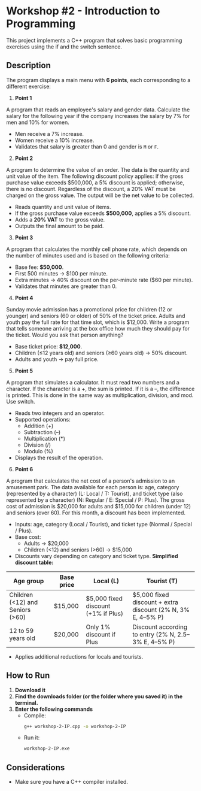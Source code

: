 # Workshop #2 - Introduction to Programming

This project implements a C++ program that solves basic programming exercises using the if and the switch sentence.

## Description

The program displays a main menu with **6 points**, each corresponding to a different exercise:

1. **Point 1**

A program that reads an employee's salary and gender data. Calculate the salary for the following year if the company increases the salary by 7% for men and 10% for women.  
   
   - Men receive a 7% increase.  
   - Women receive a 10% increase.  
   - Validates that salary is greater than 0 and gender is `M` or `F`.

2. **Point 2**

A program to determine the value of an order. The data is the quantity and unit value of the item. The following discount policy applies: if the gross purchase value exceeds $500,000, a 5% discount is applied; otherwise, there is no discount. Regardless of the discount, a 20% VAT must be charged on the gross value. The output will be the net value to be collected.  

   - Reads quantity and unit value of items.  
   - If the gross purchase value exceeds **$500,000**, applies a 5% discount.  
   - Adds a **20% VAT** to the gross value.  
   - Outputs the final amount to be paid.  

3. **Point 3**

A program that calculates the monthly cell phone rate, which depends on the number of minutes used and is based on the following criteria:

   - Base fee: **$50,000**.  
   - First 500 minutes → $100 per minute.  
   - Extra minutes → 40% discount on the per-minute rate ($60 per minute).  
   - Validates that minutes are greater than 0.  

4. **Point 4**

Sunday movie admission has a promotional price for children (12 or younger) and seniors (60 or older) of 50% of the ticket price. Adults and youth pay the full rate for that time slot, which is $12,000. Write a program that tells someone arriving at the box office how much they should 
pay for the ticket. Would you ask that person anything?

   - Base ticket price: **$12,000**.  
   - Children (≤12 years old) and seniors (≥60 years old) → 50% discount.  
   - Adults and youth → pay full price.  

5. **Point 5**

A program that simulates a calculator. It must read two numbers and a character. If the character is a +, the sum is printed. If it is a –, the difference is printed. This is done in the same way as multiplication, division, and mod. Use switch.

   - Reads two integers and an operator.  
   - Supported operations:  
     - Addition (+)  
     - Subtraction (–)  
     - Multiplication (*)  
     - Division (/)  
     - Modulo (%)  
   - Displays the result of the operation.  

6. **Point 6**

A program that calculates the net cost of a person's admission to an amusement  park. The data available for each person is: age, category (represented by a character) (L: Local / T: Tourist), and ticket type (also represented by a character) (N: Regular / E: Special / P: Plus). The gross cost of admission is $20,000 for adults and $15,000 for children (under 12) and seniors (over 60). For this month, a discount has been implemented.

   - Inputs: age, category (Local / Tourist), and ticket type (Normal / Special / Plus).  
   - Base cost:  
     - Adults → $20,000  
     - Children (<12) and seniors (>60) → $15,000  
   - Discounts vary depending on category and ticket type.
         **Simplified discount table:**

   | Age group                         | Base price | Local (L)                                    | Tourist (T)                                            |
   |-----------------------------------|------------|----------------------------------------------|-------------------------------------------------------|
   | Children (<12) and Seniors (>60)  | $15,000    | $5,000 fixed discount (+1% if Plus)          | $5,000 fixed discount + extra discount (2% N, 3% E, 4–5% P) |
   | 12 to 59 years old                | $20,000    | Only 1% discount if Plus                     | Discount according to entry (2% N, 2.5–3% E, 4–5% P)  |
   - Applies additional reductions for locals and tourists.  

## How to Run

1. **Download it**  
2. **Find the downloads folder (or the folder where you saved it) in the terminal.**  
3. **Enter the following commands**  
   - Compile:
      ```bash
      g++ workshop-2-IP.cpp -o workshop-2-IP
      ```
   - Run it:
      ```bash
      workshop-2-IP.exe
      ```

## Considerations

- Make sure you have a C++ compiler installed.
